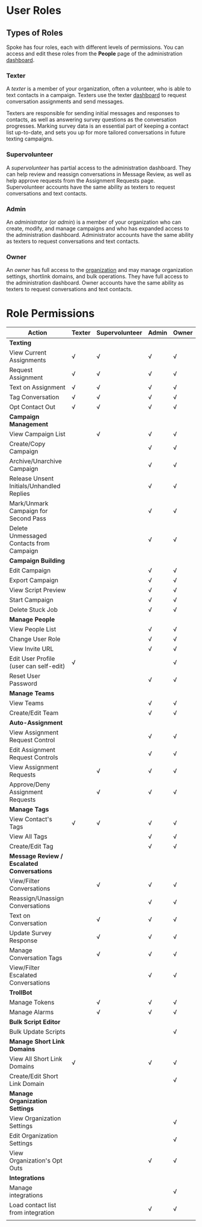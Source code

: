 # User Roles

Types of Roles
--------------

Spoke has four roles, each with different levels of permissions.
You can access and edit these roles from the
**People** page of the administration [dashboard](https://withtheranks.com/docs/spoke/for-spoke-admins/dashboards).

### Texter

A
 *texter* is a member of your organization, often a volunteer,
who is able to text contacts in a campaign. Texters use the texter
[dashboard](https://withtheranks.com/docs/spoke/for-spoke-admins/dashboards) to request conversation assignments and send messages.

Texters are responsible for sending initial messages and
responses to contacts, as well as answering survey questions as
the conversation progresses. Marking survey data is an essential
part of keeping a contact list up-to-date, and sets you up for
more tailored conversations in future texting campaigns.

### Supervolunteer

A
*supervolunteer* has partial access to the administration
dashboard. They can help review and reassign conversations in Message
Review, as well as help approve requests from the Assignment Requests
page. Supervolunteer accounts have the same ability as texters
to request conversations and text contacts.

### Admin

An
*administrator* (or *admin*) is a member of
your organization who can create, modify, and manage
campaigns and who has expanded access to
the administration dashboard. Administrator accounts
have the same ability as texters to request conversations
and text contacts.

### Owner

An
*owner* has full access to the [organization](https://withtheranks.com/docs/spoke/for-spoke-admins/organizations) and may manage organization settings, shortlink domains, and
bulk operations. They have full access to the administration
dashboard. Owner accounts have the same ability as texters
to request conversations and text contacts.

Role Permissions
================

| Action | Texter | Supervolunteer | Admin | Owner |
| --- | --- | --- | --- | --- |
| **Texting** |  |  |  |  |
| View Current Assignments | √ | √ | √ | √ |
| Request Assignment | √ | √ | √ | √ |
| Text on Assignment | √ | √ | √ | √ |
| Tag Conversation | √ | √ | √ | √ |
| Opt Contact Out | √ | √ | √ | √ |
| **Campaign Management** |  |  |  |  |
| View Campaign List |  | √ | √ | √ |
| Create/Copy Campaign |  |  | √ | √ |
| Archive/Unarchive Campaign |  |  | √ | √ |
| Release Unsent Initials/Unhandled Replies |  |  | √ | √ |
| Mark/Unmark Campaign for Second Pass |  |  | √ | √ |
| Delete Unmessaged Contacts from Campaign |  |  | √ | √ |
| **Campaign Building** |  |  |  |  |
| Edit Campaign |  |  | √ | √ |
| Export Campaign |  |  | √ | √ |
| View Script Preview |  |  | √ | √ |
| Start Campaign |  |  | √ | √ |
| Delete Stuck Job |  |  | √ | √ |
| **Manage People** |  |  |  |  |
| View People List |  |  | √ | √ |
| Change User Role |  |  | √ | √ |
| View Invite URL |  |  | √ | √ |
| Edit User Profile (user can self-edit) | √ |  |  | √ |
| Reset User Password |  |  | √ | √ |
| **Manage Teams** |  |  |  |  |
| View Teams |  |  | √ | √ |
| Create/Edit Team |  |  | √ | √ |
| **Auto-Assignment** |  |  |  |  |
| View Assignment Request Control |  |  | √ | √ |
| Edit Assignment Request Controls |  |  | √ | √ |
| View Assignment Requests |  | √ | √ | √ |
| Approve/Deny Assignment Requests |  | √ | √ | √ |
| **Manage Tags** |  |  |  |  |
| View Contact's Tags | √ | √ | √ | √ |
| View All Tags |  |  | √ | √ |
| Create/Edit Tag |  |  | √ | √ |
| **Message Review / Escalated Conversations** |  |  |  |  |
| View/Filter Conversations |  | √ | √ | √ |
| Reassign/Unassign Conversations |  |  | √ | √ |
| Text on Conversation |  | √ | √ | √ |
| Update Survey Response |  | √ | √ | √ |
| Manage Conversation Tags |  | √ | √ | √ |
| View/Filter Escalated Conversations |  |  | √ | √ |
| **TrollBot** |  |  |  |  |
| Manage Tokens |  | √ | √ | √ |
| Manage Alarms |  | √ | √ | √ |
| **Bulk Script Editor** |  |  |  |  |
| Bulk Update Scripts |  |  |  | √ |
| **Manage Short Link Domains** |  |  |  |  |
| View All Short Link Domains | √ |  | √ | √ |
| Create/Edit Short Link Domain |  |  |  | √ |
| **Manage Organization Settings** |  |  |  |  |
| View Organization Settings |  |  |  | √ |
| Edit Organization Settings |  |  |  | √ |
| View Organization's Opt Outs |  |  | √ | √ |
| **Integrations** |  |  |  |  |
| Manage integrations |  |  |  | √ |
| Load contact list from integration |  |  | √ | √ |
|  |  |  |  |  |

 
